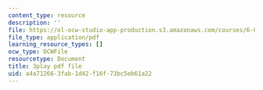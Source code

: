 ```yaml
---
content_type: resource
description: ''
file: https://ol-ocw-studio-app-production.s3.amazonaws.com/courses/6-0001-introduction-to-computer-science-and-programming-in-python-fall-2016/a4a712663fab1d42f16f73bc5eb61a22_FKp-6sojt9A.pdf
file_type: application/pdf
learning_resource_types: []
ocw_type: OCWFile
resourcetype: Document
title: 3play pdf file
uid: a4a71266-3fab-1d42-f16f-73bc5eb61a22
---
```

